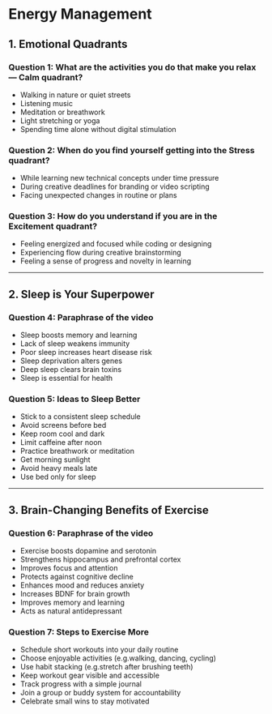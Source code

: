 #  Energy Management

## 1. Emotional Quadrants

### Question 1: What are the activities you do that make you relax — Calm quadrant?
- Walking in nature or quiet streets
- Listening  music
- Meditation or breathwork
- Light stretching or yoga
- Spending time alone without digital stimulation

### Question 2: When do you find yourself getting into the Stress quadrant?
- While learning new technical concepts under time pressure
- During creative deadlines for branding or video scripting
- Facing unexpected changes in routine or plans

### Question 3: How do you understand if you are in the Excitement quadrant?
- Feeling energized and focused while coding or designing
- Experiencing flow during creative brainstorming
- Feeling a sense of progress and novelty in learning

---

## 2. Sleep is Your Superpower

### Question 4: Paraphrase of the video
- Sleep boosts memory and learning
- Lack of sleep weakens immunity
- Poor sleep increases heart disease risk
- Sleep deprivation alters genes
- Deep sleep clears brain toxins
- Sleep is essential for health

### Question 5: Ideas to Sleep Better
- Stick to a consistent sleep schedule
- Avoid screens before bed
- Keep room cool and dark
- Limit caffeine after noon
- Practice breathwork or meditation
- Get morning sunlight
- Avoid heavy meals late
- Use bed only for sleep

---

## 3. Brain-Changing Benefits of Exercise

### Question 6: Paraphrase of the video
- Exercise boosts dopamine and serotonin
- Strengthens hippocampus and prefrontal cortex
- Improves focus and attention
- Protects against cognitive decline
- Enhances mood and reduces anxiety
- Increases BDNF for brain growth
- Improves memory and learning
- Acts as natural antidepressant

### Question 7: Steps to Exercise More


- Schedule short workouts into your daily routine
- Choose enjoyable activities (e.g.walking, dancing, cycling)
- Use habit stacking (e.g.stretch after brushing teeth)
- Keep workout gear visible and accessible
- Track progress with a simple journal
- Join a group or buddy system for accountability
- Celebrate small wins to stay motivated
